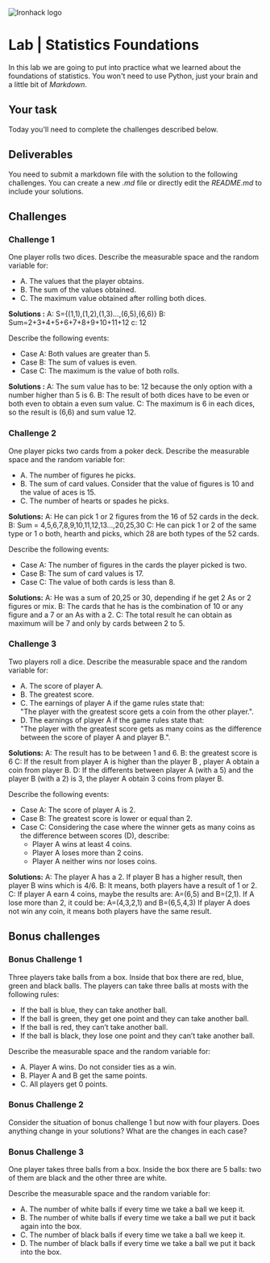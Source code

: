 ![Ironhack logo](https://i.imgur.com/1QgrNNw.png)

# Lab | Statistics Foundations
In this lab we are going to put into practice what we learned about the foundations of statistics. You won't need to use Python, just your brain and a little bit of *Markdown*. 

## Your task
Today you'll need to complete the challenges described below.

## Deliverables
You need to submit a markdown file with the solution to the following challenges. You can create a new *.md* file or directly edit the *README.md* to include your solutions.

## Challenges
### Challenge 1
One player rolls two dices. Describe the measurable space and the random variable for:
* A. The values that the player obtains.
* B. The sum of the values obtained.
* C. The maximum value obtained after rolling both dices.

**Solutions :** 
    A: S={(1,1),(1,2),(1,3)...,(6,5),(6,6)}
    B: Sum=2+3+4+5+6+7+8+9+10+11+12
    c: 12

Describe the following events:
* Case A: Both values are greater than 5.
* Case B: The sum of values is even.
* Case C: The maximum is the value of both rolls.

**Solutions :** 
    A: The sum value has to be: 12 because the only option with a number higher than 5 is 6. 
    B: The result of both dices have to be even or both even to obtain a even sum value.
    C: The maximum is 6 in each dices, so the result is (6,6) and sum value 12.

### Challenge 2
One player picks two cards from a poker deck. Describe the measurable space and the random variable for:
* A. The number of figures he picks.
* B. The sum of card values. Consider that the value of figures is 10 and the value of aces is 15.
* C. The number of hearts or spades he picks.

**Solutions:** 
    A: He can pick 1 or 2 figures from the 16 of 52 cards in the deck.
    B: Sum = 4,5,6,7,8,9,10,11,12,13...,20,25,30
    C: He can pick 1 or 2 of the same type or 1 o both, hearth and picks, which 28 are both types of the 52 cards.

Describe the following events:
* Case A: The number of figures in the cards the player picked is two.
* Case B: The sum of card values is 17.
* Case C: The value of both cards is less than 8.

**Solutions:**
    A: He was a sum of 20,25 or 30, depending if he get 2 As or 2 figures or mix.
    B: The cards that he has is the combination of 10 or any figure and a 7 or an As with a 2.
    C: The total result he can obtain as maximum will be 7 and only by cards between 2 to 5.

### Challenge 3
Two players roll a dice. Describe the measurable space and the random variable for:
* A. The score of player A.
* B. The greatest score.
* C. The earnings of player A if the game rules state that:  
"The player with the greatest score gets a coin from the other player.".
* D. The earnings of player A if the game rules state that:  
"The player with the greatest score gets as many coins as the difference between the score of player A and player B.". 

**Solutions:**
    A: The result has to be between 1 and 6.
    B: the greatest score is 6
    C: If the result from player A is higher than the player B , player A obtain a coin from player B.
    D: If the differents between player A (with a 5) and the player B (with a 2) is 3, the player A obtain 3 coins from player B.

Describe the following events:
* Case A: The score of player A is 2.
* Case B: The greatest score is lower or equal than 2.
* Case C: Considering the case where the winner gets as many coins as the difference between scores (D), describe: 
  * Player A wins at least 4 coins.
  * Player A loses more than 2 coins.
  * Player A neither wins nor loses coins.
  
**Solutions:**
    A: The player A has a 2. If player B has a higher result, then player B wins which is 4/6.
    B: It means, both players have a result of 1 or 2.
    C: If player A earn 4 coins, maybe the results are: A=(6,5) and B=(2,1).
       If A lose more than 2, it could be: A=(4,3,2,1) and B=(6,5,4,3)
       If player A does not win any coin, it means both players have the same result.
       
## Bonus challenges
### Bonus Challenge 1
Three players take balls from a box. Inside that box there are red, blue, green and black balls. The players can take three balls at mosts with the following rules:

* If the ball is blue, they can take another ball.
* If the ball is green, they get one point and they can take another ball.
* If the ball is red, they can’t take another ball.
* If the ball is black, they lose one point and they can’t take another ball.

Describe the measurable space and the random variable for:
* A. Player A wins. Do not consider ties as a win.
* B. Player A and B get the same points.
* C. All players get 0 points.

### Bonus Challenge 2
Consider the situation of bonus challenge 1 but now with four players. Does anything change in your solutions? What are the changes in each case?

### Bonus Challenge 3
One player takes three balls from a box. Inside the box there are 5 balls: two of them are black and the other three are white. 

Describe the measurable space and the random variable for:
* A. The number of white balls if every time we take a ball we keep it.
* B. The number of white balls if every time we take a ball we put it back again into the box.
* C. The number of black balls if every time we take a ball we keep it.
* D. The number of black balls if every time we take a ball we put it back into the box.